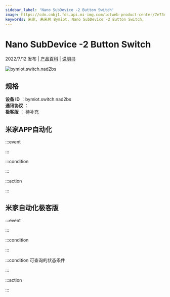 ```yaml
---
sidebar_label: 'Nano SubDevice -2 Button Switch'
image: https://cdn.cnbj1.fds.api.mi-img.com/iotweb-product-center/7e73d7b64e6bec6de6e6ae1275d9531d_1657519253178.png?GalaxyAccessKeyId=AKVGLQWBOVIRQ3XLEW&Expires=9223372036854775807&Signature=0noAk+FZK+TpZRcdvt88Yk/ELPw=
keywords: 米家, 未来居 Bymiot, Nano SubDevice -2 Button Switch, 
---
```

# Nano SubDevice -2 Button Switch

2022/7/12 发布 | [产品百科](https://home.mi.com/webapp/content/baike/product/index.html?model=bymiot.switch.nad2bs/) | [说明书](https://home.mi.com/views/introduction.html?model=bymiot.switch.nad2bs&region=cn)

![bymiot.switch.nad2bs](https://cdn.cnbj1.fds.api.mi-img.com/iotweb-product-center/7e73d7b64e6bec6de6e6ae1275d9531d_1657519253178.png?GalaxyAccessKeyId=AKVGLQWBOVIRQ3XLEW&Expires=9223372036854775807&Signature=0noAk+FZK+TpZRcdvt88Yk/ELPw=)

## 规格  
> 
**设备 ID** ：bymiot.switch.nad2bs  
**通讯协议** ：  
**极客版**  ： 待补充 


## 米家APP自动化  

:::event  

:::

:::condition  

:::

:::action   

:::

## 米家自动化极客版  

:::event  

:::

:::condition  

:::

:::condition 可查询的状态条件  

:::

:::action  

:::

        
